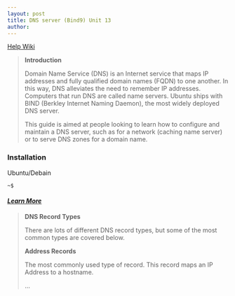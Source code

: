 ```yaml
---
layout: post
title: DNS server (Bind9) Unit 13
author:
---
```


[Help Wiki](https://help.ubuntu.com/community/BIND9ServerHowto)

> <b>**Introduction**</b>
>
> Domain Name Service (DNS) is an Internet service that maps IP addresses and fully qualified domain names (FQDN) to one another. In this way, DNS alleviates the need to remember IP addresses. Computers that run DNS are called name servers. Ubuntu ships with BIND (Berkley Internet Naming Daemon), the most widely deployed DNS server.
>
> This guide is aimed at people looking to learn how to configure and maintain a DNS server, such as for a network (caching name server) or to serve DNS zones for a domain name. 

### Installation

Ubuntu/Debain

```
~$
```

#### [*Learn More*](https://help.ubuntu.com/community/BIND9ServerHowto#DNS_Record_Types)

> **DNS Record Types**
>
> There are lots of different DNS record types, but some of the most common types are covered below.
>
> **Address Records**
>
> The most commonly used type of record. This record maps an IP Address to a hostname.
>
> ...
